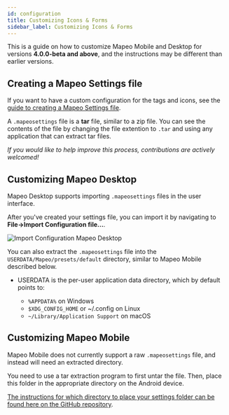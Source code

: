 ```yaml
---
id: configuration
title: Customizing Icons & Forms
sidebar_label: Customizing Icons & Forms
---
```


This is a guide on how to customize Mapeo Mobile and Desktop for versions
**4.0.0-beta and above**, and the instructions may be different than earlier
versions.

## Creating a Mapeo Settings file

If you want to have a custom configuration for the tags and icons, see the [guide to creating a Mapeo Settings file](https://github.com/digidem/mapeo-settings-builder/blob/master/README.md#table-of-contents).

A `.mapeosettings` file is a **tar** file, similar to a zip file. You can see
the contents of the file by changing the file extention to `.tar` and using any
application that can extract tar files.

*If you would like to help improve this process, contributions are actively welcomed!*


## Customizing Mapeo Desktop

Mapeo Desktop supports importing `.mapeosettings` files in the user interface.

After you've created your settings file, you can import it by navigating to
**File->Import Configuration file...**.

![Import Configuration Mapeo Desktop](../../img/configuration-desktop.png)

You can also extract the `.mapeosettings` file into the
`USERDATA/Mapeo/presets/default` directory, similar to Mapeo Mobile described
below.

* USERDATA is the per-user application data directory, which by default points to:

  * `%APPDATA%` on Windows
  * `$XDG_CONFIG_HOME` or ~/.config on Linux
  * `~/Library/Application Support` on macOS

## Customizing Mapeo Mobile

Mapeo Mobile does not currently support a raw `.mapeosettings` file, and
instead will need an extracted directory.


You need to use a tar extraction program to first untar the file. Then, place
this folder in the appropriate directory on the Android device.

[The instructions for which directory to place your settings folder can be found here on the GitHub
repository](https://github.com/digidem/mapeo-mobile/blob/master/README.md#usage).


